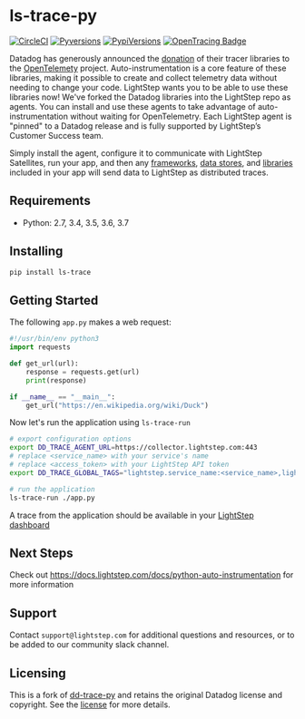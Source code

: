 # ls-trace-py

[![CircleCI](https://circleci.com/gh/lightstep/ls-trace-py/tree/master.svg?style=svg)](https://circleci.com/gh/lightstep/ls-trace-py/tree/master)
[![Pyversions](https://img.shields.io/pypi/pyversions/ls-trace.svg?style=flat)](https://pypi.org/project/ls-trace/)
[![PypiVersions](https://img.shields.io/pypi/v/ls-trace.svg)](https://pypi.org/project/ls-trace/)
[![OpenTracing Badge](https://img.shields.io/badge/OpenTracing-enabled-blue.svg)](http://pypi.datadoghq.com/trace/docs/installation_quickstart.html#opentracing)

Datadog has generously announced the [donation](https://www.datadoghq.com/blog/opentelemetry-instrumentation/) of their tracer libraries to the [OpenTelemety](https://opentelemetry.io/) project. Auto-instrumentation is a core feature of these libraries, making it possible to create and collect telemetry data without needing to change your code. LightStep wants you to be able to use these libraries now! We've forked the Datadog libraries into the LightStep repo as agents. You can install and use these agents to take advantage of auto-instrumentation without waiting for OpenTelemetry. Each LightStep agent is "pinned" to a Datadog release and is fully supported by LightStep’s Customer Success team.

Simply install the agent, configure it to communicate with LightStep Satellites, run your app, and then any [frameworks](https://docs.lightstep.com/docs/python-auto-instrumentation#section-frameworks), [data stores](https://docs.lightstep.com/docs/python-auto-instrumentation#section-data-stores), and [libraries](https://docs.lightstep.com/docs/python-auto-instrumentation#section-libraries) included in your app will send data to LightStep as distributed traces.

## Requirements

- Python: 2.7, 3.4, 3.5, 3.6, 3.7

## Installing

```bash
pip install ls-trace
```

## Getting Started

The following `app.py` makes a web request:

```python
#!/usr/bin/env python3
import requests

def get_url(url):
    response = requests.get(url)
    print(response)

if __name__ == "__main__":
    get_url("https://en.wikipedia.org/wiki/Duck")
```

Now let's run the application using `ls-trace-run`

```bash
# export configuration options
export DD_TRACE_AGENT_URL=https://collector.lightstep.com:443
# replace <service_name> with your service's name
# replace <access_token> with your LightStep API token
export DD_TRACE_GLOBAL_TAGS="lightstep.service_name:<service_name>,lightstep.access_token:<access_token>"

# run the application
ls-trace-run ./app.py
```

A trace from the application should be available in your [LightStep dashboard](https://app.lightstep.com/)

## Next Steps

Check out https://docs.lightstep.com/docs/python-auto-instrumentation for more information

## Support

Contact `support@lightstep.com` for additional questions and resources, or to be added to our community slack channel.

## Licensing

This is a fork of [dd-trace-py][dd-trace-py repo] and retains the original Datadog license and copyright. See the [license][license file] for more details.

[dd-trace-py repo]: https://github.com/DataDog/dd-trace-py
[license file]: https://github.com/lightstep/dd-trace-py/blob/master/LICENSE
